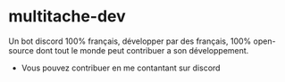 # multitache-dev
Un bot discord 100% français, développer par des français, 100% open-source dont tout le monde peut contribuer a son développement.

* Vous pouvez contribuer en me contantant sur discord 
